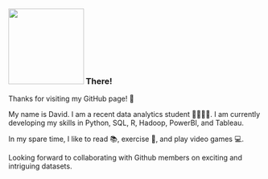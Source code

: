 ### <img src = "https://media.giphy.com/media/UqGhQEXe4J4ghTTCEi/giphy.gif" width="150x"> There! 

Thanks for visiting my GitHub page! :adult:



My name is David. I am a recent data analytics student :man_student::canada:. I am currently developing my skills in Python, SQL, R, Hadoop, PowerBI, and Tableau. 


In my spare time, I like to read :books:, exercise :running:, and play video games :computer:.


Looking forward to collaborating with Github members on exciting and intriguing datasets.
<!--


Source:
Gif from https://media.giphy.com/media/UqGhQEXe4J4ghTTCEi/giphy.gif
Emojis from https://github.com/ikatyang/emoji-cheat-sheet



<!--
**davidlamcanada/davidlamcanada** is a ✨ _special_ ✨ repository because its `README.md` (this file) appears on your GitHub profile.

Here are some ideas to get you started:

- 🔭 I’m currently working on ...
- 🌱 I’m currently learning ...
- 👯 I’m looking to collaborate on ...
- 🤔 I’m looking for help with ...
- 💬 Ask me about ...
- 📫 How to reach me: ...
- 😄 Pronouns: ...
- ⚡ Fun fact: ...
-->

